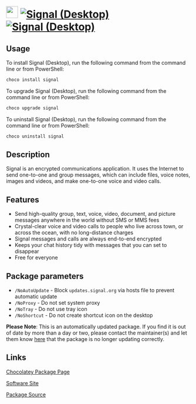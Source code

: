 ﻿# <img src="https://cdn.jsdelivr.net/gh/mkevenaar/chocolatey-packages@611b500941a16ba0195a925ea04d6d8c695b6fa3/icons/signal.png" width="32" height="32"/> [![Signal (Desktop)](https://img.shields.io/chocolatey/v/signal.svg?label=Signal+(Desktop))](https://community.chocolatey.org/packages/signal) [![Signal (Desktop)](https://img.shields.io/chocolatey/dt/signal.svg)](https://community.chocolatey.org/packages/signal)

## Usage

To install Signal (Desktop), run the following command from the command line or from PowerShell:

```powershell
choco install signal
```

To upgrade Signal (Desktop), run the following command from the command line or from PowerShell:

```powershell
choco upgrade signal
```

To uninstall Signal (Desktop), run the following command from the command line or from PowerShell:

```powershell
choco uninstall signal
```

## Description

Signal is an encrypted communications application. It uses the Internet to send one-to-one and group messages, which can include files, voice notes, images and videos, and make one-to-one voice and video calls.

## Features

- Send high-quality group, text, voice, video, document, and picture messages anywhere in the world without SMS or MMS fees
- Crystal-clear voice and video calls to people who live across town, or across the ocean, with no long-distance charges
- Signal messages and calls are always end-to-end encrypted
- Keeps your chat history tidy with messages that you can set to disappear
- Free for everyone

## Package parameters

- `/NoAutoUpdate` - Block `updates.signal.org` via hosts file to prevent automatic update
- `/NoProxy`      - Do not set system proxy
- `/NoTray`       - Do not use tray icon
- `/NoShortcut`   - Do not create shortcut icon on the desktop

**Please Note**: This is an automatically updated package. If you find it is out of date by more than a day or two, please contact the maintainer(s) and let them know [here](https://github.com/mkevenaar/chocolatey-packages/issues) that the package is no longer updating correctly.


## Links

[Chocolatey Package Page](https://community.chocolatey.org/packages/signal)

[Software Site](https://signal.org)

[Package Source](https://github.com/mkevenaar/chocolatey-packages/tree/master/automatic/signal)

